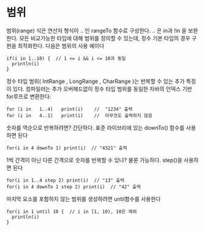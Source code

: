 # 범위
범위(range) 식은 연산자 형식이 ..	인 rangeTo	함수로 구성한다. ..	은 in과 !in	을 보완한다. 모든 비교가능한 타입에 대해 범위를 정의할 수 있는데, 정수 기본 타입의 경우 구현을 최적화한다. 다음은 범위의 사용 예이다
```
if(i in 1..10) {  // 1 <= i && i <= 10과 동일
  println(i)
}
```
정수 타입 범위( IntRange	, LongRange	, CharRange	)는 반복할 수 있는 추가 특징이 있다. 컴파일러는 추가 오버헤드없이 정수 타입 범위를 동일한 자바의 인덱스 기반 for루프로 변환한다:
```
for	(i in	1..4)	print(i)	//	"1234" 출력
for	(i in	4..1)	print(i)	//	아무것도 출력하지 않음
```
숫자를 역순으로 반복하려면? 간단하다. 표준 라이브리에 있는 downTo()	함수를 사용하면 된다
```
for(i in 4 downTo 1) print(i)  // "4321" 출력
```
1씩 간격이 아닌 다른 간격으로 숫자를 반복할 수 있나? 물론 가능하다. step()을 사용하면 된다
```
for(i in 1..4 step 2) print(i)  // "13" 출력
for(i in 4 downTo 1 step 2) print(i)  // "42" 출력
```
마지막 요소를 포함하지 않는 범위를 생성하려면 until함수를 사용한다
```
for(i in 1 until 10 {  // i in [1, 10), 10은 제외
  println(i)
}
```
